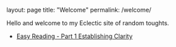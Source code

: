 layout: page
title: "Welcome"
permalink: /welcome/

Hello and welcome to my Eclectic site of random toughts.

* [Easy Reading - Part 1 Establishing Clarity](easingReadingPart1EstablishingClarity.html)

